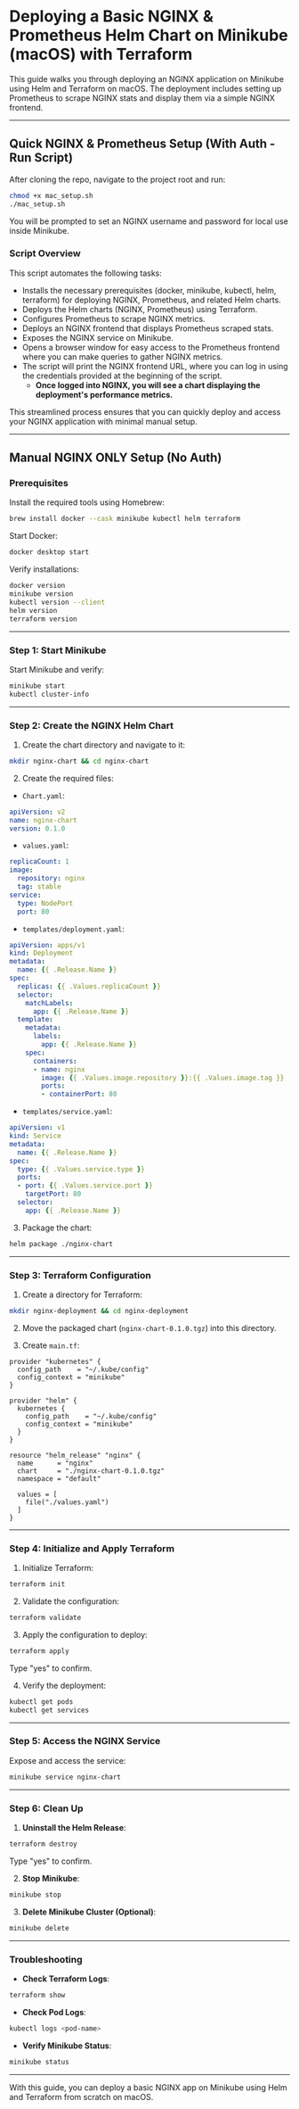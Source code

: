 # Deploying a Basic NGINX & Prometheus Helm Chart on Minikube (macOS) with Terraform

This guide walks you through deploying an NGINX application on Minikube using Helm and Terraform on macOS. The deployment includes setting up Prometheus to scrape NGINX stats and display them via a simple NGINX frontend.

---

## Quick NGINX & Prometheus Setup (With Auth - Run Script)

After cloning the repo, navigate to the project root and run:

```bash
chmod +x mac_setup.sh
./mac_setup.sh
```

You will be prompted to set an NGINX username and password for local use inside Minikube.

### Script Overview

This script automates the following tasks:

- Installs the necessary prerequisites (docker, minikube, kubectl, helm, terraform) for deploying NGINX, Prometheus, and related Helm charts.
- Deploys the Helm charts (NGINX, Prometheus) using Terraform.
- Configures Prometheus to scrape NGINX metrics.
- Deploys an NGINX frontend that displays Prometheus scraped stats.
- Exposes the NGINX service on Minikube.
- Opens a browser window for easy access to the Prometheus frontend where you can make queries to gather NGINX metrics.
- The script will print the NGINX frontend URL, where you can log in using the credentials provided at the beginning of the script.
  - **Once logged into NGINX, you will see a chart displaying the deployment's performance metrics.**

This streamlined process ensures that you can quickly deploy and access your NGINX application with minimal manual setup.


---

## Manual NGINX ONLY Setup (No Auth)

### Prerequisites

Install the required tools using Homebrew:

```bash
brew install docker --cask minikube kubectl helm terraform
```

Start Docker:

```bash
docker desktop start
```

Verify installations:

```bash
docker version
minikube version
kubectl version --client
helm version
terraform version
```

---

### Step 1: Start Minikube

Start Minikube and verify:

```bash
minikube start
kubectl cluster-info
```

---

### Step 2: Create the NGINX Helm Chart

1. Create the chart directory and navigate to it:

```bash
mkdir nginx-chart && cd nginx-chart
```

2. Create the required files:

- `Chart.yaml`:

```yaml
apiVersion: v2
name: nginx-chart
version: 0.1.0
```

- `values.yaml`:

```yaml
replicaCount: 1
image:
  repository: nginx
  tag: stable
service:
  type: NodePort
  port: 80
```

- `templates/deployment.yaml`:

```yaml
apiVersion: apps/v1
kind: Deployment
metadata:
  name: {{ .Release.Name }}
spec:
  replicas: {{ .Values.replicaCount }}
  selector:
    matchLabels:
      app: {{ .Release.Name }}
  template:
    metadata:
      labels:
        app: {{ .Release.Name }}
    spec:
      containers:
      - name: nginx
        image: {{ .Values.image.repository }}:{{ .Values.image.tag }}
        ports:
        - containerPort: 80
```

- `templates/service.yaml`:

```yaml
apiVersion: v1
kind: Service
metadata:
  name: {{ .Release.Name }}
spec:
  type: {{ .Values.service.type }}
  ports:
  - port: {{ .Values.service.port }}
    targetPort: 80
  selector:
    app: {{ .Release.Name }}
```

3. Package the chart:

```bash
helm package ./nginx-chart
```

---

### Step 3: Terraform Configuration

1. Create a directory for Terraform:

```bash
mkdir nginx-deployment && cd nginx-deployment
```

2. Move the packaged chart (`nginx-chart-0.1.0.tgz`) into this directory.

3. Create `main.tf`:

```hcl
provider "kubernetes" {
  config_path    = "~/.kube/config"
  config_context = "minikube"
}

provider "helm" {
  kubernetes {
    config_path    = "~/.kube/config"
    config_context = "minikube"
  }
}

resource "helm_release" "nginx" {
  name      = "nginx"
  chart     = "./nginx-chart-0.1.0.tgz"
  namespace = "default"

  values = [
    file("./values.yaml")
  ]
}
```

---

### Step 4: Initialize and Apply Terraform

1. Initialize Terraform:

```bash
terraform init
```

2. Validate the configuration:

```bash
terraform validate
```

3. Apply the configuration to deploy:

```bash
terraform apply
```

Type "yes" to confirm.

4. Verify the deployment:

```bash
kubectl get pods
kubectl get services
```

---

### Step 5: Access the NGINX Service

Expose and access the service:

```bash
minikube service nginx-chart
```

---

### Step 6: Clean Up

1. **Uninstall the Helm Release**:

```bash
terraform destroy
```

Type "yes" to confirm.

2. **Stop Minikube**:

```bash
minikube stop
```

3. **Delete Minikube Cluster (Optional)**:

```bash
minikube delete
```

---

### Troubleshooting

- **Check Terraform Logs**:

```bash
terraform show
```

- **Check Pod Logs**:

```bash
kubectl logs <pod-name>
```

- **Verify Minikube Status**:

```bash
minikube status
```

---

With this guide, you can deploy a basic NGINX app on Minikube using Helm and Terraform from scratch on macOS.
